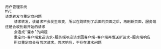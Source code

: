     用户管理系统
    MVC
    请求转发与重定向问题
        请求转发，该请求不会发生改变，所以在跳转到了后面的页面之后，再刷新页面，服务端还是会收到最开始的请求
        会造成‘灌水’的问题
        重定向-客户端发送请求-服务端响应请求回客户端-客户端再发送新请求-服务端响应
        所以重定向会有两次请求，两次响应，不存在灌水问题